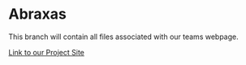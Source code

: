 # Abraxas
This branch will contain all files associated with our teams webpage.

[Link to our Project Site](https://isaias66.github.io/Abraxas/)